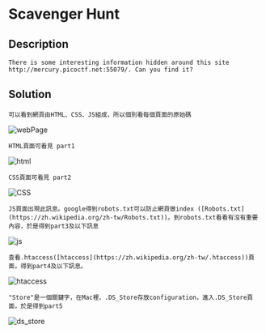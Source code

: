 # Scavenger Hunt

## Description
```There is some interesting information hidden around this site http://mercury.picoctf.net:55079/. Can you find it?```

## Solution
```
可以看到網頁由HTML、CSS、JS組成，所以個別看每個頁面的原始碼
```

![webPage](https://github.com/Kuanchiayi/CTF_Writeups/blob/main/Web%20Exploitation/Scavenger%20Hunt/%E8%9E%A2%E5%B9%95%E6%93%B7%E5%8F%96%E7%95%AB%E9%9D%A2%202023-12-25%20165325.png)


```
HTML頁面可看見 part1
```

![html](https://github.com/Kuanchiayi/CTF_Writeups/blob/main/Web%20Exploitation/Scavenger%20Hunt/%E8%9E%A2%E5%B9%95%E6%93%B7%E5%8F%96%E7%95%AB%E9%9D%A2%202023-12-25%20165608.png)

```
CSS頁面可看見 part2
```

![CSS](https://github.com/Kuanchiayi/CTF_Writeups/blob/main/Web%20Exploitation/Scavenger%20Hunt/%E8%9E%A2%E5%B9%95%E6%93%B7%E5%8F%96%E7%95%AB%E9%9D%A2%202023-12-25%20165616.png)

```
JS頁面出現此訊息。google得到robots.txt可以防止網頁做index ([Robots.txt](https://zh.wikipedia.org/zh-tw/Robots.txt))。到robots.txt看看有沒有重要內容，於是得到part3及以下訊息
```

![js](https://github.com/Kuanchiayi/CTF_Writeups/blob/main/Web%20Exploitation/Scavenger%20Hunt/%E8%9E%A2%E5%B9%95%E6%93%B7%E5%8F%96%E7%95%AB%E9%9D%A2%202023-12-25%20165621.png)

```
查看.htaccess([htaccess](https://zh.wikipedia.org/zh-tw/.htaccess))頁面，得到part4及以下訊息。
```

![htaccess](https://github.com/Kuanchiayi/CTF_Writeups/blob/main/Web%20Exploitation/Scavenger%20Hunt/%E8%9E%A2%E5%B9%95%E6%93%B7%E5%8F%96%E7%95%AB%E9%9D%A2%202023-12-25%20174426.png)

```
"Store"是一個關鍵字，在Mac裡，.DS_Store存放configuration，進入.DS_Store頁面，於是得到part5
```

![ds_store](https://github.com/Kuanchiayi/CTF_Writeups/blob/main/Web%20Exploitation/Scavenger%20Hunt/%E8%9E%A2%E5%B9%95%E6%93%B7%E5%8F%96%E7%95%AB%E9%9D%A2%202023-12-25%20175149.png)

